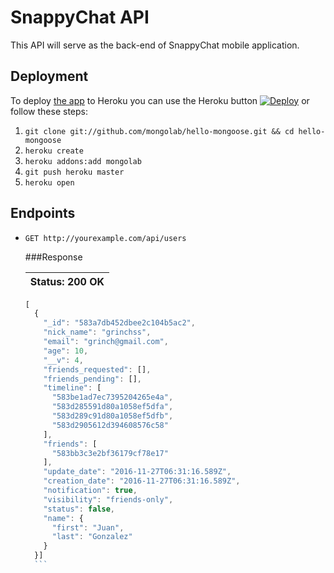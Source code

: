 # SnappyChat API

This API will serve as the back-end of SnappyChat mobile application.

## Deployment

To deploy [the app](http://hello-mongoose.herokuapp.com/) to Heroku you can use the Heroku button [![Deploy](https://www.herokucdn.com/deploy/button.png)](https://heroku.com/deploy) or follow these steps:

1. `git clone git://github.com/mongolab/hello-mongoose.git && cd hello-mongoose`
2. `heroku create`
3. `heroku addons:add mongolab`
3. `git push heroku master`
4. `heroku open`

## Endpoints

	
- `GET http://yourexample.com/api/users`
	
	###Response
		
	Status: 200 OK |
	-------------- |
	```javascript
	[
	  {
		"_id": "583a7db452dbee2c104b5ac2",
		"nick_name": "grinchss",
		"email": "grinch@gmail.com",
		"age": 10,
		"__v": 4,
		"friends_requested": [],
		"friends_pending": [],
		"timeline": [
		  "583be1ad7ec7395204265e4a",
		  "583d285591d80a1058ef5dfa",
		  "583d289c91d80a1058ef5dfb",
		  "583d2905612d394608576c58"
		],
		"friends": [
		  "583bb3c3e2bf36179cf78e17"
		],
		"update_date": "2016-11-27T06:31:16.589Z",
		"creation_date": "2016-11-27T06:31:16.589Z",
		"notification": true,
		"visibility": "friends-only",
		"status": false,
		"name": {
		  "first": "Juan",
		  "last": "Gonzalez"
		}
	  }]
	  ```
		
	


